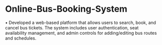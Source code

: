 # Online-Bus-Booking-System
• Developed a web-based platform that allows users to search, book, and cancel bus tickets. The system includes user authentication, seat availability management, and admin controls for adding/editing bus routes and schedules.
